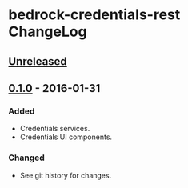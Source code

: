 # bedrock-credentials-rest ChangeLog

## [Unreleased]

## [0.1.0] - 2016-01-31

### Added
- Credentials services.
- Credentials UI components.

### Changed
- See git history for changes.

[Unreleased]: https://github.com/digitalbazaar/bedrock-credentials-rest/compare/0.1.0...HEAD
[0.1.0]: https://github.com/digitalbazaar/bedrock-credentials-rest/compare/0.0.0...0.1.0
